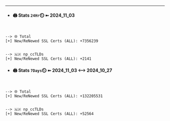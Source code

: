 

---
- #### 🖨️ **Stats** `24Hr`⏲️ ➼ 2024_11_03
```console


--> 🌐 Total
[+] New/ReNewed SSL Certs (ALL): +7356239


--> 🇳🇵 np_ccTLDs
[+] New/ReNewed SSL Certs (ALL): +2141

```

- #### 🖨️ **Stats** `7Days`⏲️ ➼ 2024_11_03 <--> 2024_10_27
```console


--> 🌐 Total
[+] New/ReNewed SSL Certs (ALL): +132205531


--> 🇳🇵 np_ccTLDs
[+] New/ReNewed SSL Certs (ALL): +52564

```

